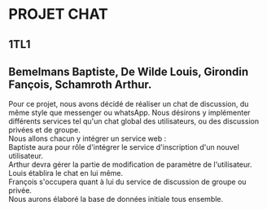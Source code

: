 PROJET CHAT 
===========
1TL1
----
Bemelmans Baptiste,
De Wilde Louis,
Girondin Fançois,
Schamroth Arthur.
------------------

Pour ce projet, nous avons décidé de réaliser un chat de discussion, du même style que messenger ou whatsApp.
Nous désirons y implémenter différents services tel qu'un chat global des utilisateurs, ou des discussion privées et de
groupe.
<br/>Nous allons chacun y intégrer un service web :
<br/>Baptiste aura pour rôle d'intégrer le service d'inscription d'un nouvel utilisateur.
<br/>Arthur devra gérer la partie de modification de paramètre de l'utilisateur.
<br/>Louis établira le chat en lui même.
<br/>François s'occupera quant à lui du service de discussion de groupe ou privée.
<br/>Nous aurons élaboré la base de données initiale tous ensemble.
